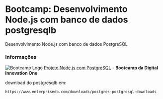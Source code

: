 # Bootcamp: Desenvolvimento Node.js com banco de dados postgresqlb
 Desenvolvimento Node.js com banco de dados PostgreSQL
### Informações

![Bootcamp Logo](https://img.shields.io/badge/-Postgress-333333?style=flat&logo=postgress "Logo") [Projeto Node.js com PostgreSQL](https://github.com/artstar10/Dio/tree/master/spread-fullstack-developer/node)  - **Bootcamp da Digital Innovation One**

download do postgresqlb em: 
```
https://www.enterprisedb.com/downloads/postgres-postgresql-downloads
```